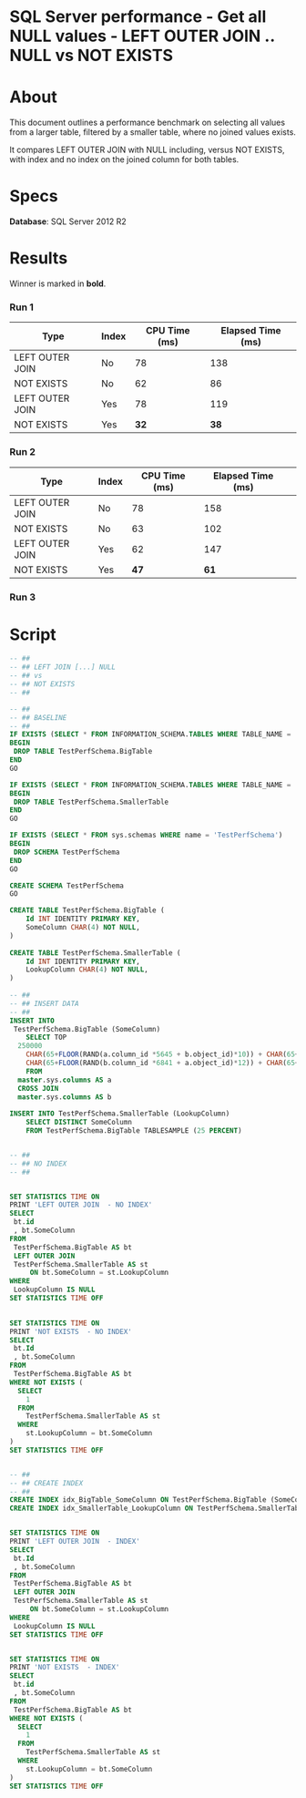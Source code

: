 # SQL Server performance - Get all NULL values - LEFT OUTER JOIN .. NULL vs NOT EXISTS

# About

This document outlines a performance benchmark on selecting all values from a larger table, filtered by a smaller table, where no joined values exists.

It compares LEFT OUTER JOIN with NULL including, versus NOT EXISTS, with index and no index on the joined column for both tables.

# Specs

**Database**: SQL Server 2012 R2

# Results

Winner is marked in **bold**.

### Run 1

| Type            | Index | CPU Time (ms) | Elapsed Time (ms) |
|-----------------|-------|---------------|-------------------|
| LEFT OUTER JOIN | No    | 78            | 138               |
| NOT EXISTS      | No    | 62            | 86                |
| LEFT OUTER JOIN | Yes   | 78            | 119               |
| NOT EXISTS      | Yes   | **32**        | **38**            |

### Run 2

| Type            | Index | CPU Time (ms) | Elapsed Time (ms) |   |
|-----------------|-------|---------------|-------------------|---|
| LEFT OUTER JOIN | No    | 78            | 158               |   |
| NOT EXISTS      | No    | 63            | 102               |   |
| LEFT OUTER JOIN | Yes   | 62            | 147               |   |
| NOT EXISTS      | Yes   | **47**            | **61**                |   |

### Run 3



# Script

```sql
-- ##
-- ## LEFT JOIN [...] NULL 
-- ## vs
-- ## NOT EXISTS
-- ##

-- ##
-- ## BASELINE
-- ##
IF EXISTS (SELECT * FROM INFORMATION_SCHEMA.TABLES WHERE TABLE_NAME = 'BigTable' AND TABLE_SCHEMA = 'TestPerfSchema')
BEGIN
 DROP TABLE TestPerfSchema.BigTable
END
GO

IF EXISTS (SELECT * FROM INFORMATION_SCHEMA.TABLES WHERE TABLE_NAME = 'SmallerTable' AND TABLE_SCHEMA = 'TestPerfSchema')
BEGIN
 DROP TABLE TestPerfSchema.SmallerTable
END
GO

IF EXISTS (SELECT * FROM sys.schemas WHERE name = 'TestPerfSchema')
BEGIN
 DROP SCHEMA TestPerfSchema 
END
GO

CREATE SCHEMA TestPerfSchema
GO

CREATE TABLE TestPerfSchema.BigTable (
	Id INT IDENTITY PRIMARY KEY,
	SomeColumn CHAR(4) NOT NULL,
)
 
CREATE TABLE TestPerfSchema.SmallerTable (
	Id INT IDENTITY PRIMARY KEY,
	LookupColumn CHAR(4) NOT NULL,
)
 
-- ##
-- ## INSERT DATA
-- ##
INSERT INTO 
 TestPerfSchema.BigTable (SomeColumn)
	SELECT TOP 
  250000
	CHAR(65+FLOOR(RAND(a.column_id *5645 + b.object_id)*10)) + CHAR(65+FLOOR(RAND(b.column_id *3784 + b.object_id)*12)) +
	CHAR(65+FLOOR(RAND(b.column_id *6841 + a.object_id)*12)) + CHAR(65+FLOOR(RAND(a.column_id *7544 + b.object_id)*8))
	FROM 
  master.sys.columns AS a 
  CROSS JOIN 
  master.sys.columns AS b
 
INSERT INTO TestPerfSchema.SmallerTable (LookupColumn)
	SELECT DISTINCT SomeColumn
	FROM TestPerfSchema.BigTable TABLESAMPLE (25 PERCENT)


-- ##
-- ## NO INDEX
-- ##


SET STATISTICS TIME ON
PRINT 'LEFT OUTER JOIN  - NO INDEX'
SELECT 
 bt.id
 , bt.SomeColumn
FROM 
 TestPerfSchema.BigTable AS bt
 LEFT OUTER JOIN 
 TestPerfSchema.SmallerTable AS st
	 ON bt.SomeColumn = st.LookupColumn
WHERE 
 LookupColumn IS NULL
SET STATISTICS TIME OFF
 

SET STATISTICS TIME ON
PRINT 'NOT EXISTS  - NO INDEX'
SELECT 
 bt.Id
 , bt.SomeColumn
FROM 
 TestPerfSchema.BigTable AS bt
WHERE NOT EXISTS (
  SELECT 
    1
  FROM 
    TestPerfSchema.SmallerTable AS st
  WHERE 
    st.LookupColumn = bt.SomeColumn
)
SET STATISTICS TIME OFF


-- ##
-- ## CREATE INDEX
-- ##
CREATE INDEX idx_BigTable_SomeColumn ON TestPerfSchema.BigTable (SomeColumn)
CREATE INDEX idx_SmallerTable_LookupColumn ON TestPerfSchema.SmallerTable (LookupColumn)


SET STATISTICS TIME ON
PRINT 'LEFT OUTER JOIN  - INDEX'
SELECT 
 bt.Id
 , bt.SomeColumn
FROM 
 TestPerfSchema.BigTable AS bt
 LEFT OUTER JOIN 
 TestPerfSchema.SmallerTable AS st
	 ON bt.SomeColumn = st.LookupColumn
WHERE 
 LookupColumn IS NULL
SET STATISTICS TIME OFF


SET STATISTICS TIME ON
PRINT 'NOT EXISTS  - INDEX'
SELECT 
 bt.id
 , bt.SomeColumn
FROM 
 TestPerfSchema.BigTable AS bt
WHERE NOT EXISTS (
  SELECT 
    1
  FROM 
    TestPerfSchema.SmallerTable AS st
  WHERE 
    st.LookupColumn = bt.SomeColumn
)
SET STATISTICS TIME OFF

```